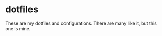 # dotfiles

These are my dotfiles and configurations.
There are many like it, but this one is mine.
